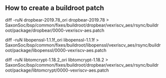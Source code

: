 
## How to create a buildroot patch 

diff -ruN dropbear-2019.78_ori dropbear-2019.78 > SaxonSoc/bsp/common/fixes/buildroot/dropbear/vexriscv_aes/rsync/buildroot/package/dropbear/0000-vexriscv-aes.patch

diff -ruN libopenssl-1.1.1f_ori libopenssl-1.1.1f > SaxonSoc/bsp/common/fixes/buildroot/libopenssl/vexriscv_aes/rsync/buildroot/package/libopenssl/0000-vexriscv-aes.patch

diff -ruN libtomcrypt-1.18.2_ori libtomcrypt-1.18.2 > SaxonSoc/bsp/common/fixes/buildroot/dropbear/vexriscv_aes/rsync/buildroot/package/libtomcrypt/0000-vexriscv-aes.patch
